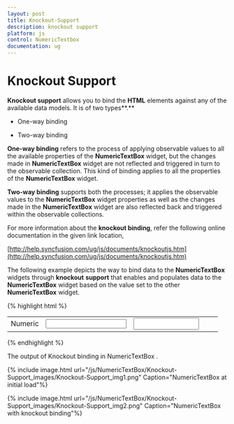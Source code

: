 ```yaml
---
layout: post
title: Knockout-Support
description: knockout support
platform: js
control: NumericTextbox
documentation: ug
---
```


# Knockout Support

**Knockout support** allows you to bind the **HTML** elements against any of the available data models. It is of two types**.**

* One-way binding

* Two-way binding



**One-way binding** refers to the process of applying observable values to all the available properties of the **NumericTextBox** widget, but the changes made in **NumericTextBox** widget are not reflected and triggered in turn to the observable collection. This kind of binding applies to all the properties of the **NumericTextBox** widget.

**Two-way binding** supports both the processes; it applies the observable values to the **NumericTextBox** widget properties as well as the changes made in the **NumericTextBox** widget are also reflected back and triggered within the observable collections. 

For more information about the **knockout binding**, refer the following online documentation in the given link location,

[http://help.syncfusion.com/ug/js/documents/knockoutjs.htm](http://help.syncfusion.com/ug/js/documents/knockoutjs.htm)

The following example depicts the way to bind data to the **NumericTextBox** widgets through **knockout** **support** that enables and populates data to the **NumericTextBox** widget based on the value set to the other **NumericTextBox** widget.

{% highlight html %}

<!DOCTYPE html>
<html xmlns="http://www.w3.org/1999/xhtml">
<head>
    <title></title>
    <link href="http://cdn.syncfusion.com/13.1.0.21/js/web/flat-azure/ej.web.all.min.css" rel="stylesheet" />
    <script src="http://cdn.syncfusion.com/js/assets/external/jquery-1.10.2.min.js"></script>
    <script src="http://cdn.syncfusion.com/js/assets/external/jquery.globalize.min.js"> </script>
    <script src="http://cdn.syncfusion.com/js/assets/external/jquery.easing.1.3.min.js"> </script>
    <script src="http://cdn.syncfusion.com/js/assets/external/knockout.min.js"></script>
    <script src="http://cdn.syncfusion.com/13.1.0.21/js/web/ej.web.all.min.js"> </script>
    <script src="http://cdn.syncfusion.com/13.1.0.21/js/ej.widget.ko.min.js"></script>

</head>
<body>
    <div id="center">
        <table cellpadding="10">
            <tbody>
                <tr>
                    <td>
                        <label for="numeric">Numeric</label>
                    </td>
                    <td>
                        <input id="numeric" type="text" data-bind="ejNumericTextbox: { value: nvalue }" />
                    </td>
                    <td>
                        <input type="text" class="input ejinputtext" data-bind="value: nvalue" />
                    </td>
                </tr>              
            </tbody>
        </table>
    </div>
    <script type="text/javascript">
        window.viewModel = {
            nvalue: ko.observable(100)
        }
        jQuery(function ($) {
            ko.applyBindings(viewModel);          
        });
    </script>
    <style>
        .input {
            height: 27px;
            text-indent: 10px;
            width: 81%;
        }
    </style>
</body>
</html>



{% endhighlight %}





The output of Knockout binding in NumericTextBox .



{% include image.html url="/js/NumericTextBox/Knockout-Support_images/Knockout-Support_img1.png" Caption="NumericTextBox at initial load"%}

{% include image.html url="/js/NumericTextBox/Knockout-Support_images/Knockout-Support_img2.png" Caption="NumericTextBox with knockout binding"%}

